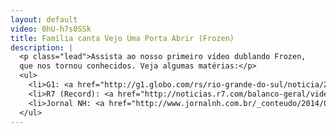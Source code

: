 ```yaml
---
layout: default
video: 0hU-h7s0SSk
title: Família canta Vejo Uma Porta Abrir (Frozen) 
description: |
  <p class="lead">Assista ao nosso primeiro vídeo dublando Frozen,
  que nos tornou conhecidos. Veja algumas matérias:</p>
  <ul>
    <li>G1: <a href="http://g1.globo.com/rs/rio-grande-do-sul/noticia/2014/08/video-de-familia-faz-sucesso-na-web-com-dublagem-de-musica-de-frozen.html" target="_blank">Vídeo de família faz sucesso na web com dublagem de música de 'Frozen'</a></li>
    <li>R7 (Record): <a href="http://noticias.r7.com/balanco-geral/video/familia-grava-video-cantando-e-faz-sucesso-na-internet-540452fc0cf2a41e18411e6d" target="_blank">Família grava vídeo cantando e faz sucesso na internet</a></li>
    <li>Jornal NH: <a href="http://www.jornalnh.com.br/_conteudo/2014/09/noticias/regiao/79277-familia-hamburguense-faz-sucesso-com-dublagem-de-musica-do-filme-frozen.html" target="_blank">Família hamburguense faz sucesso com dublagem de música do filme Frozen</a></li>
  </ul>
---
```

